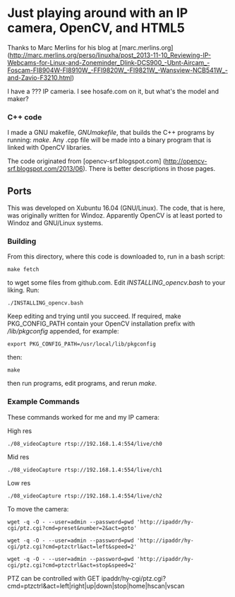 # Just playing around with an IP camera, OpenCV, and HTML5

Thanks to Marc Merlins for his blog at 
[marc.merlins.org] (http://marc.merlins.org/perso/linuxha/post_2013-11-10_Reviewing-IP-Webcams-for-Linux-and-Zoneminder_Dlink-DCS900_-Ubnt-Aircam_-Foscam-FI8904W-FI8910W_-FFI9820W_-FI9821W_-Wansview-NCB541W_-and-Zavio-F3210.html)

I have a ??? IP cameria.  I see hosafe.com on it, but what's the model and
maker?


### C++ code

I made a GNU makefile, *GNUmakefile*, that builds the C++ programs
by running: *make*.  Any .cpp file will be made into a binary program
that is linked with OpenCV libraries.

The code originated from
[opencv-srf.blogspot.com]
(http://opencv-srf.blogspot.com/2013/06).  There is better descriptions in
those pages.


## Ports

This was developed on Xubuntu 16.04 (GNU/Linux).  The code, that is here,
was originally written for Windoz.  Apparently OpenCV is at least ported
to Windoz and GNU/Linux systems.


### Building

From this directory, where this code is downloaded to, run in a bash script:

  ```
  make fetch
  ```

to wget some files from github.com.  Edit *INSTALLING_opencv.bash* to your
liking.  Run:


  ```
  ./INSTALLING_opencv.bash
  ```

Keep editing and trying until you succeed.  If required, make
PKG_CONFIG_PATH contain your OpenCV installation prefix with
*/lib/pkgconfig* appended, for example:

  ```
  export PKG_CONFIG_PATH=/usr/local/lib/pkgconfig
  ```

then:

  ```
  make
  ```

then run programs, edit programs, and rerun *make*.


### Example Commands


These commands worked for me and my IP camera:


High res

```
./08_videoCapture rtsp://192.168.1.4:554/live/ch0
```

Mid res

```
./08_videoCapture rtsp://192.168.1.4:554/live/ch1
```

Low res

```
./08_videoCapture rtsp://192.168.1.4:554/live/ch2
```

To move the camera:
```
wget -q -O - --user=admin --password=pwd 'http://ipaddr/hy-cgi/ptz.cgi?cmd=preset&number=2&act=goto'

wget -q -O - --user=admin --password=pwd 'http://ipaddr/hy-cgi/ptz.cgi?cmd=ptzctrl&act=left&speed=2'

wget -q -O - --user=admin --password=pwd 'http://ipaddr/hy-cgi/ptz.cgi?cmd=ptzctrl&act=stop&speed=2'
```


PTZ can be controlled with GET
ipaddr/hy-cgi/ptz.cgi?cmd=ptzctrl&act=left|right|up|down|stop|home|hscan|vscan


